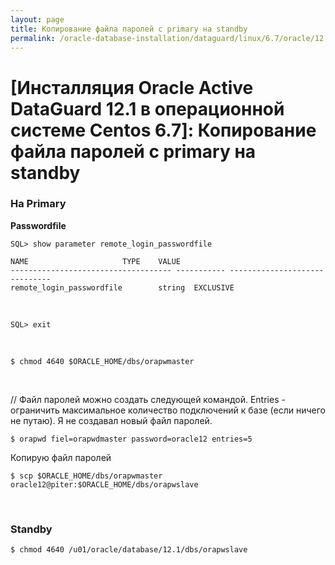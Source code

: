 ```yaml
---
layout: page
title: Копирование файла паролей с primary на standby
permalink: /oracle-database-installation/dataguard/linux/6.7/oracle/12.1/copy-passwords-file/
---
```


# [Инсталляция Oracle Active DataGuard 12.1 в операционной системе Centos 6.7]: Копирование файла паролей с primary на standby



### На Primary


**Passwordfile**

	SQL> show parameter remote_login_passwordfile

	NAME				     TYPE	 VALUE
	------------------------------------ ----------- ------------------------------
	remote_login_passwordfile	     string	 EXCLUSIVE


<br/>

	SQL> exit


<br/>

	$ chmod 4640 $ORACLE_HOME/dbs/orapwmaster

<br/>


// Файл паролей можно создать следующей командой. Entries - ограничить максимальное количество подключений к базе (если ничего не путаю). Я не создавал новый файл паролей.

	$ orapwd fiel=orapwdmaster password=oracle12 entries=5



Копирую файл паролей

	$ scp $ORACLE_HOME/dbs/orapwmaster oracle12@piter:$ORACLE_HOME/dbs/orapwslave

<br/>

### Standby

	$ chmod 4640 /u01/oracle/database/12.1/dbs/orapwslave

